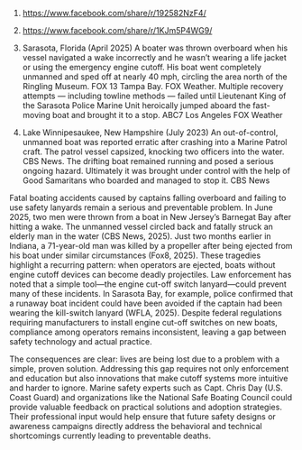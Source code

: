 1. https://www.facebook.com/share/r/192582NzF4/

2. https://www.facebook.com/share/r/1KJm5P4WG9/

3. Sarasota, Florida (April 2025)
A boater was thrown overboard when his vessel navigated a wake incorrectly and he wasn’t wearing a life jacket or using the emergency engine cutoff. His boat went completely unmanned and sped off at nearly 40 mph, circling the area north of the Ringling Museum. FOX 13 Tampa Bay. FOX Weather. Multiple recovery attempts — including towline methods — failed until Lieutenant King of the Sarasota Police Marine Unit heroically jumped aboard the fast-moving boat and brought it to a stop. ABC7 Los Angeles  FOX Weather

4. Lake Winnipesaukee, New Hampshire (July 2023)
An out-of-control, unmanned boat was reported erratic after crashing into a Marine Patrol craft. The patrol vessel capsized, knocking two officers into the water.
CBS News. The drifting boat remained running and posed a serious ongoing hazard. Ultimately it was brought under control with the help of Good Samaritans who boarded and managed to stop it.
CBS News

Fatal boating accidents caused by captains falling overboard and failing to use safety lanyards remain a serious and preventable problem. In June 2025, two men were thrown from a boat in New Jersey’s Barnegat Bay after hitting a wake. The unmanned vessel circled back and fatally struck an elderly man in the water (CBS News, 2025). Just two months earlier in Indiana, a 71-year-old man was killed by a propeller after being ejected from his boat under similar circumstances (Fox8, 2025). These tragedies highlight a recurring pattern: when operators are ejected, boats without engine cutoff devices can become deadly projectiles. Law enforcement has noted that a simple tool—the engine cut-off switch lanyard—could prevent many of these incidents. In Sarasota Bay, for example, police confirmed that a runaway boat incident could have been avoided if the captain had been wearing the kill-switch lanyard (WFLA, 2025). Despite federal regulations requiring manufacturers to install engine cut-off switches on new boats, compliance among operators remains inconsistent, leaving a gap between safety technology and actual practice.

The consequences are clear: lives are being lost due to a problem with a simple, proven solution. Addressing this gap requires not only enforcement and education but also innovations that make cutoff systems more intuitive and harder to ignore. Marine safety experts such as Capt. Chris Day (U.S. Coast Guard) and organizations like the National Safe Boating Council could provide valuable feedback on practical solutions and adoption strategies. Their professional input would help ensure that future safety designs or awareness campaigns directly address the behavioral and technical shortcomings currently leading to preventable deaths.